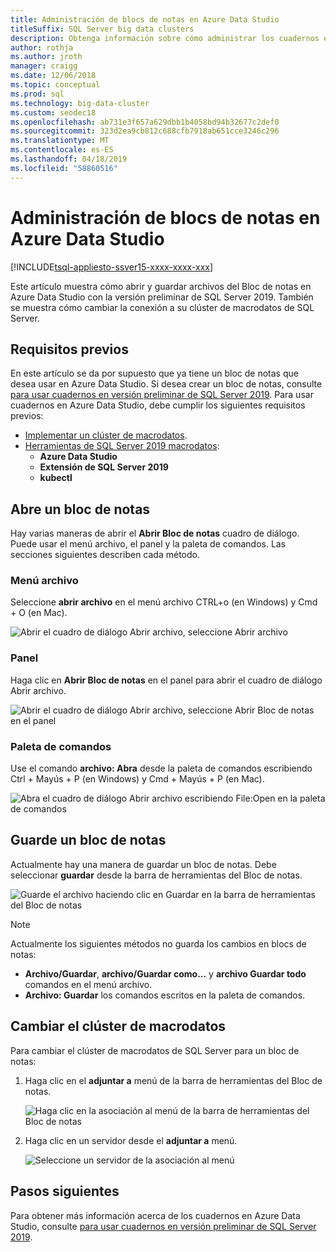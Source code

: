 ```yaml
---
title: Administración de blocs de notas en Azure Data Studio
titleSuffix: SQL Server big data clusters
description: Obtenga información sobre cómo administrar los cuadernos en Azure Data Studio. Esto incluye la apertura de blocs de notas, guardarlos y cambiar la conexión de clúster de macrodatos.
author: rothja
ms.author: jroth
manager: craigg
ms.date: 12/06/2018
ms.topic: conceptual
ms.prod: sql
ms.technology: big-data-cluster
ms.custom: seodec18
ms.openlocfilehash: ab731e3f657a629dbb1b4058bd94b32677c2def0
ms.sourcegitcommit: 323d2ea9cb812c688cfb7918ab651cce3246c296
ms.translationtype: MT
ms.contentlocale: es-ES
ms.lasthandoff: 04/18/2019
ms.locfileid: "58860516"
---
```

# <a name="how-to-manage-notebooks-in-azure-data-studio"></a>Administración de blocs de notas en Azure Data Studio

[!INCLUDE[tsql-appliesto-ssver15-xxxx-xxxx-xxx](../includes/tsql-appliesto-ssver15-xxxx-xxxx-xxx.md)]

Este artículo muestra cómo abrir y guardar archivos del Bloc de notas en Azure Data Studio con la versión preliminar de SQL Server 2019. También se muestra cómo cambiar la conexión a su clúster de macrodatos de SQL Server.

## <a name="prerequisites"></a>Requisitos previos

En este artículo se da por supuesto que ya tiene un bloc de notas que desea usar en Azure Data Studio. Si desea crear un bloc de notas, consulte [para usar cuadernos en versión preliminar de SQL Server 2019](notebooks-guidance.md). Para usar cuadernos en Azure Data Studio, debe cumplir los siguientes requisitos previos:

- [Implementar un clúster de macrodatos](quickstart-big-data-cluster-deploy.md).
- [Herramientas de SQL Server 2019 macrodatos](deploy-big-data-tools.md):
   - **Azure Data Studio**
   - **Extensión de SQL Server 2019**
   - **kubectl**

## <a name="open-a-notebook"></a>Abre un bloc de notas

Hay varias maneras de abrir el **Abrir Bloc de notas** cuadro de diálogo. Puede usar el menú archivo, el panel y la paleta de comandos. Las secciones siguientes describen cada método.

### <a name="file-menu"></a>Menú archivo

Seleccione **abrir archivo** en el menú archivo CTRL+o (en Windows) y Cmd + O (en Mac).

![Abrir el cuadro de diálogo Abrir archivo, seleccione Abrir archivo](./media/notebooks-how-to-manage/open-file-1.png) 

### <a name="dashboard"></a>Panel

Haga clic en **Abrir Bloc de notas** en el panel para abrir el cuadro de diálogo Abrir archivo.

![Abrir el cuadro de diálogo Abrir archivo, seleccione Abrir Bloc de notas en el panel](./media/notebooks-how-to-manage/open-file-2.png) 

### <a name="command-palette"></a>Paleta de comandos

Use el comando **archivo: Abra** desde la paleta de comandos escribiendo Ctrl + Mayús + P (en Windows) y Cmd + Mayús + P (en Mac).

![Abra el cuadro de diálogo Abrir archivo escribiendo File:Open en la paleta de comandos](./media/notebooks-how-to-manage/open-file-3.png)

## <a name="save-a-notebook"></a>Guarde un bloc de notas

Actualmente hay una manera de guardar un bloc de notas. Debe seleccionar **guardar** desde la barra de herramientas del Bloc de notas.

![Guarde el archivo haciendo clic en Guardar en la barra de herramientas del Bloc de notas](./media/notebooks-how-to-manage/save-file-1.png)

> [!NOTE]
> Actualmente los siguientes métodos no guarda los cambios en blocs de notas:
>
> - **Archivo/Guardar**, **archivo/Guardar como...**  y **archivo Guardar todo** comandos en el menú archivo.
> - **Archivo: Guardar** los comandos escritos en la paleta de comandos.

## <a name="change-the-big-data-cluster"></a>Cambiar el clúster de macrodatos

Para cambiar el clúster de macrodatos de SQL Server para un bloc de notas:

1. Haga clic en el **adjuntar a** menú de la barra de herramientas del Bloc de notas.

   ![Haga clic en la asociación al menú de la barra de herramientas del Bloc de notas](./media/notebooks-how-to-manage/select-attach-to-1.png)

2. Haga clic en un servidor desde el **adjuntar a** menú.

   ![Seleccione un servidor de la asociación al menú](./media/notebooks-how-to-manage/select-attach-to-2.png)

## <a name="next-steps"></a>Pasos siguientes

Para obtener más información acerca de los cuadernos en Azure Data Studio, consulte [para usar cuadernos en versión preliminar de SQL Server 2019](notebooks-guidance.md).